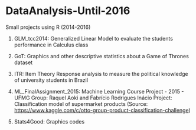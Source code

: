 # DataAnalysis-Until-2016
Small projects using R (2014-2016)

1) GLM_tcc2014: Generalized Linear Model to evaluate the students performance in Calculus class 

2) GoT: Graphics and other descriptive statistics about a Game of Thrones dataset 
3) ITR: Item Theory Response analysis to measure the political knowledge of university students in Brazil

4) ML_FinalAssignment_2015: Machine Learning Course Project - 2015 - UFMG 
Group: Raquel Aoki and Fabrício Rodrigues Inácio
Project: Classification model of supermarket products (Source: https://www.kaggle.com/c/otto-group-product-classification-challenge)

5) Stats4Good: Graphics codes 
